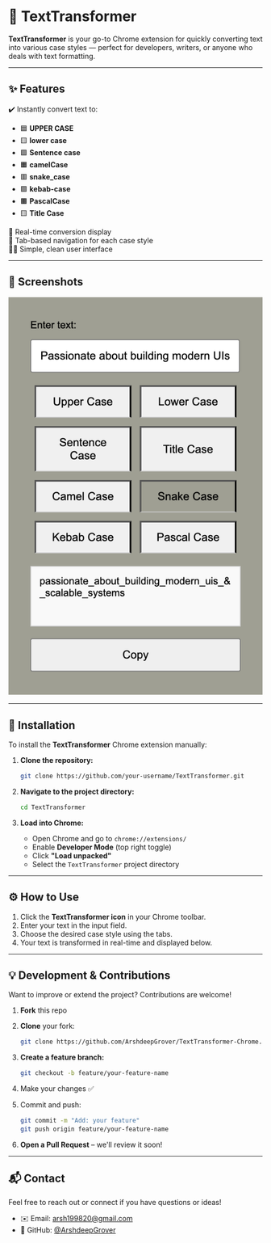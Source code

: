 # 🚀 TextTransformer

**TextTransformer** is your go-to Chrome extension for quickly converting text into various case styles — perfect for developers, writers, or anyone who deals with text formatting.

---

## ✨ Features

✔️ Instantly convert text to:

- 🟦 **UPPER CASE**  
- 🟨 **lower case**  
- 🟩 **Sentence case**  
- 🟧 **camelCase**  
- 🟥 **snake_case**  
- 🟪 **kebab-case**  
- 🟫 **PascalCase**  
- 🟨 **Title Case**

🔄 Real-time conversion display  
🧭 Tab-based navigation for each case style  
👨‍💻 Simple, clean user interface

---

## 📸 Screenshots

![alt text](image.png)

---

## 🧩 Installation

To install the **TextTransformer** Chrome extension manually:

1. **Clone the repository:**

   ```bash
   git clone https://github.com/your-username/TextTransformer.git
   ```

2. **Navigate to the project directory:**

   ```bash
   cd TextTransformer
   ```

3. **Load into Chrome:**

   - Open Chrome and go to `chrome://extensions/`
   - Enable **Developer Mode** (top right toggle)
   - Click **"Load unpacked"**
   - Select the `TextTransformer` project directory

---

## ⚙️ How to Use

1. Click the **TextTransformer icon** in your Chrome toolbar.
2. Enter your text in the input field.
3. Choose the desired case style using the tabs.
4. Your text is transformed in real-time and displayed below.

---

## 💡 Development & Contributions

Want to improve or extend the project? Contributions are welcome!

1. **Fork** this repo
2. **Clone** your fork:

   ```bash
   git clone https://github.com/ArshdeepGrover/TextTransformer-Chrome.git
   ```

3. **Create a feature branch:**

   ```bash
   git checkout -b feature/your-feature-name
   ```

4. Make your changes ✅  
5. Commit and push:

   ```bash
   git commit -m "Add: your feature"
   git push origin feature/your-feature-name
   ```

6. **Open a Pull Request** – we'll review it soon!

---

## 📬 Contact

Feel free to reach out or connect if you have questions or ideas!

- ✉️ Email: [arsh199820@gmail.com](mailto:arsh199820@gmail.com)
- 🐙 GitHub: [@ArshdeepGrover](https://github.com/ArshdeepGrover)
